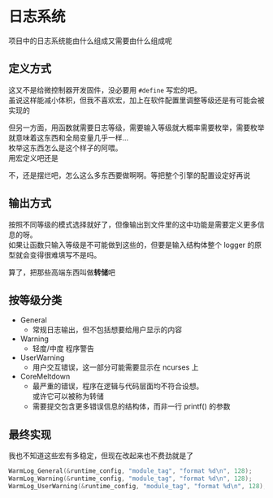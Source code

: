 # 日志系统

项目中的日志系统能由什么组成又需要由什么组成呢

## 定义方式

这又不是给微控制器开发固件，没必要用 `#define` 写宏的吧。\
虽说这样能减小体积，但我不喜欢宏，加上在软件配置里调整等级还是有可能会被实现的

但另一方面，用函数就需要日志等级，需要输入等级就大概率需要枚举，需要枚举就意味着这东西和全局变量几乎一样...\
枚举这东西怎么是这个样子的阿喂。\
用宏定义吧还是

不，还是摆烂吧，怎么这么多东西要做啊啊。等把整个引擎的配置设定好再说

## 输出方式

按照不同等级的模式选择就好了，但像输出到文件里的这中功能是需要定义更多信息的呀。\
如果让函数只输入等级是不可能做到这些的，但要是输入结构体整个 logger 的原型就会变得很难填写不是吗。

算了，把那些高端东西叫做**转储**吧

## 按等级分类

- General
  - 常规日志输出，但不包括想要给用户显示的内容
- Warning
  - 轻度/中度 程序警告
- UserWarning
  - 用户交互错误，这一部分可能需要显示在 ncurses 上
- CoreMeltdown
  - 最严重的错误，程序在逻辑与代码层面均不符合设想。\
    或许它可以被称为转储
  - 需要提交包含更多错误信息的结构体，而非一行 printf() 的参数

## 最终实现

我也不知道这些宏有多稳定，但现在改起来也不费劲就是了

```c
WarmLog_General(&runtime_config, "module_tag", "format %d\n", 128);
WarmLog_Warning(&runtime_config, "module_tag", "format %d\n", 128);
WarmLog_UserWarning(&runtime_config, "module_tag", "format %d\n", 128);
```
